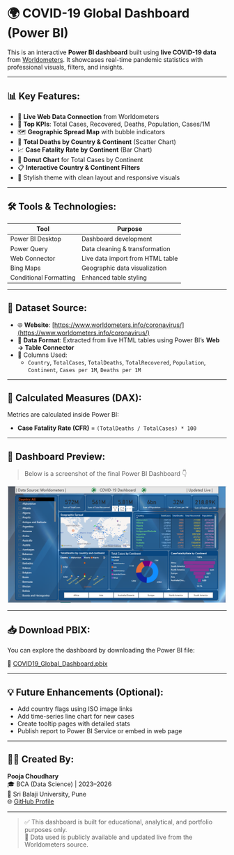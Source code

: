 # 🌍 COVID-19 Global Dashboard (Power BI)

This is an interactive **Power BI dashboard** built using **live COVID-19 data** from [Worldometers](https://www.worldometers.info/coronavirus/). It showcases real-time pandemic statistics with professional visuals, filters, and insights.

---

## 📊 Key Features:

- 🔄 **Live Web Data Connection** from Worldometers
- 📌 **Top KPIs**: Total Cases, Recovered, Deaths, Population, Cases/1M
- 🗺️ **Geographic Spread Map** with bubble indicators
- 🧮 **Total Deaths by Country & Continent** (Scatter Chart)
- 📈 **Case Fatality Rate by Continent** (Bar Chart)
- 🧭 **Donut Chart** for Total Cases by Continent
- 📋 **Interactive Country & Continent Filters**
- 🎨 Stylish theme with clean layout and responsive visuals

---

## 🛠 Tools & Technologies:

| Tool            | Purpose                         |
|-----------------|----------------------------------|
| Power BI Desktop| Dashboard development            |
| Power Query     | Data cleaning & transformation   |
| Web Connector   | Live data import from HTML table |
| Bing Maps       | Geographic data visualization    |
| Conditional Formatting | Enhanced table styling     |

---

## 📁 Dataset Source:

- 🌐 **Website**: [https://www.worldometers.info/coronavirus/](https://www.worldometers.info/coronavirus/)
- 📝 **Data Format**: Extracted from live HTML tables using Power BI’s **Web → Table Connector**
- 📌 Columns Used:  
  - `Country`, `TotalCases`, `TotalDeaths`, `TotalRecovered`, `Population`, `Continent`, `Cases per 1M`, `Deaths per 1M`

---

## 🧪 Calculated Measures (DAX):

Metrics are calculated inside Power BI:
- **Case Fatality Rate (CFR)** = `(TotalDeaths / TotalCases) * 100`

---

## 📸 Dashboard Preview:

> Below is a screenshot of the final Power BI Dashboard 👇

![Dashboard Screenshot](covid_dashboard_screenshot.png)

---

## 📥 Download PBIX:

You can explore the dashboard by downloading the Power BI file:

📂 [COVID19_Global_Dashboard.pbix](./COVID19_Global_Dashboard.pbix)

---

## 💡 Future Enhancements (Optional):
- Add country flags using ISO image links  
- Add time-series line chart for new cases  
- Create tooltip pages with detailed stats  
- Publish report to Power BI Service or embed in web page

---

## 👩‍💻 Created By:

**Pooja Choudhary**  
🎓 BCA (Data Science) | 2023–2026  
📍 Sri Balaji University, Pune  
🌐 [GitHub Profile](https://github.com/PoojaChoudhary-01)

---

> ✅ This dashboard is built for educational, analytical, and portfolio purposes only.  
> 📌 Data used is publicly available and updated live from the Worldometers source.

